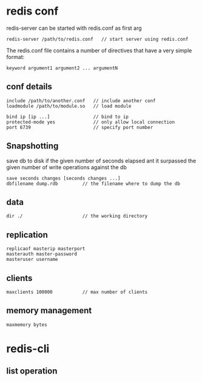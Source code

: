 # redis conf

redis-server can be started with redis.conf as first arg
```
redis-server /path/to/redis.conf   // start server using redis.conf
```
The redis.conf file contains a number of  directives that have a very simple format:
```
keyword argument1 argument2 ... argumentN
```

## conf details
```
include /path/to/another.conf   // include another conf
loadmodule /path/to/module.so   // load module

bind ip [ip ...]                // bind to ip
protected-mode yes              // only allow local connection
port 6739                       // specify port number
```

## Snapshotting
save db to disk if the given number of seconds elapsed ant it surpassed the given number of write operations against the db

```
save seconds changes [seconds changes ...]
dbfilename dump.rdb         // the filename where to dump the db

```

## data

```
dir ./                      // the working directory
```

## replication

```
replicaof masterip masterport
masterauth master-password
masteruser username
```
## clients
```
maxclients 100000           // max number of clients
```

## memory management

```
maxmemory bytes
```





# redis-cli

## list operation